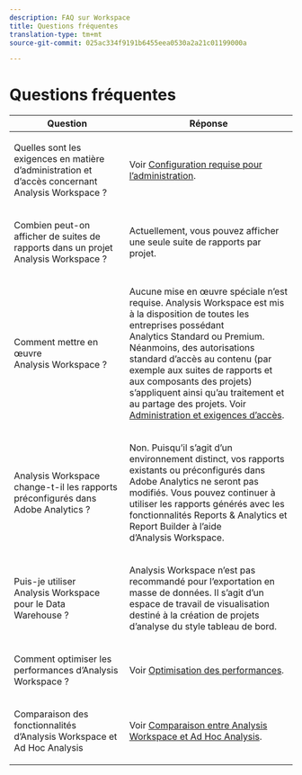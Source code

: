```yaml
---
description: FAQ sur Workspace
title: Questions fréquentes
translation-type: tm+mt
source-git-commit: 025ac334f9191b6455eea0530a2a21c01199000a

---
```



# Questions fréquentes

<table id="table_BC4237EC03FF42579CC736498D6654F9"> 
 <thead> 
  <tr> 
   <th colname="col1" class="entry"> Question </th> 
   <th colname="col2" class="entry"> Réponse </th> 
  </tr> 
 </thead>
 <tbody> 
  <tr> 
   <td colname="col1"> <p>Quelles sont les exigences en matière d’administration et d’accès concernant Analysis Workspace ? </p> </td> 
   <td colname="col2"> <p>Voir <a href="/help/analyze/analysis-workspace/workspace-faq/frequently-asked-questions-analysis-workspace.md"  > Configuration requise pour l’administration</a>. </p> </td> 
  </tr> 
  <tr> 
   <td colname="col1"> <p>Combien peut-on afficher de suites de rapports dans un projet Analysis Workspace ? </p> </td> 
   <td colname="col2"> <p>Actuellement, vous pouvez afficher une seule suite de rapports par projet. </p> </td> 
  </tr> 
  <tr> 
   <td colname="col1"> <p>Comment mettre en œuvre Analysis Workspace ? </p> </td> 
   <td colname="col2"> <p>Aucune mise en œuvre spéciale n’est requise. Analysis Workspace est mis à la disposition de toutes les entreprises possédant Analytics Standard ou Premium. Néanmoins, des autorisations standard d’accès au contenu (par exemple aux suites de rapports et aux composants des projets) s’appliquent ainsi qu’au traitement et au partage des projets. Voir <a href="/help/analyze/analysis-workspace/workspace-faq/frequently-asked-questions-analysis-workspace.md"  > Administration et exigences d’accès</a>. </p> </td> 
  </tr> 
  <tr> 
   <td colname="col1"> <p>Analysis Workspace change-t-il les rapports préconfigurés dans Adobe Analytics ? </p> </td> 
   <td colname="col2"> <p>Non. Puisqu’il s’agit d’un environnement distinct, vos rapports existants ou préconfigurés dans Adobe Analytics ne seront pas modifiés. Vous pouvez continuer à utiliser les rapports générés avec les fonctionnalités Reports &amp; Analytics et Report Builder à l’aide d’Analysis Workspace. </p> </td> 
  </tr> 
  <tr> 
   <td colname="col1"> <p>Puis-je utiliser Analysis Workspace pour le Data Warehouse ? </p> </td> 
   <td colname="col2"> <p>Analysis Workspace n’est pas recommandé pour l’exportation en masse de données. Il s’agit d’un espace de travail de visualisation destiné à la création de projets d’analyse du style tableau de bord. </p> </td> 
  </tr>
  <tr> 
   <td colname="col1"> <p>Comment optimiser les performances d’Analysis Workspace ? </p> </td> 
   <td colname="col2"> <p>Voir <a href="/help/analyze/analysis-workspace/workspace-faq/optimizing-performance.md"  > Optimisation des performances</a>. </p> </td> 
  </tr> 
  <tr> 
   <td colname="col1"> <p>Comparaison des fonctionnalités d’Analysis Workspace et Ad Hoc Analysis </p> </td> 
   <td colname="col2"> <p>Voir <a href="/help/analyze/analysis-workspace/workspace-faq/adhocanalysis-vs-analysisworkspace.md"  > Comparaison entre Analysis Workspace et Ad Hoc Analysis</a>. </p> </td> 
  </tr> 
 </tbody> 
</table>

